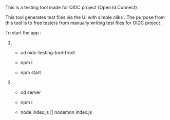 This is a testing tool made for OIDC project (Open Id Connect) .

This tool generates test files via the UI with simple cliks .
The purpose from this tool is to free testers from manually writing test files for OIDC project .

To start the app :


1) - cd oidc-testing-tool-front

   - npm i

   - npm start


2) - cd server

   - npm i 

   - node index.js || nodemon index.js
